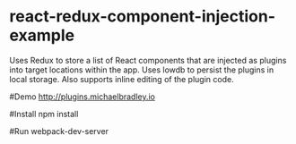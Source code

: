 # react-redux-component-injection-example
Uses Redux to store a list of React components that are injected as plugins into target locations within the app. Uses lowdb to persist the plugins in local storage.  Also supports inline editing of the plugin code.

#Demo
http://plugins.michaelbradley.io

#Install
npm install

#Run
webpack-dev-server
